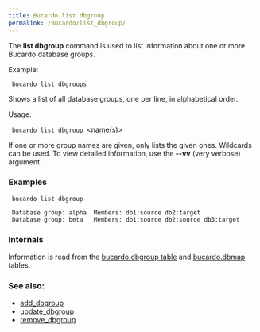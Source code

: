 ```yaml
---
title: Bucardo list dbgroup
permalink: /Bucardo/list_dbgroup/
---
```


The **list dbgroup** command is used to list information about one or more Bucardo database groups.

Example:

` bucardo list dbgroups`

Shows a list of all database groups, one per line, in alphabetical order.

Usage:

` bucardo list dbgroup `<name(s)>

If one or more group names are given, only lists the given ones. Wildcards can be used. To view detailed information, use the **--vv** (very verbose) argument.

### Examples

` bucardo list dbgroup`

` Database group: alpha  Members: db1:source db2:target`
` Database group: beta   Members: db1:source db2:source db3:target`

### Internals

Information is read from the [bucardo.dbgroup table](/bucardo.dbgroup_table "wikilink") and [bucardo.dbmap](/bucardo.dbmap "wikilink") tables.

### See also:

-   [add_dbgroup](/Bucardo/add_dbgroup "wikilink")
-   [update_dbgroup](/Bucardo/update_dbgroup "wikilink")
-   [remove_dbgroup](/Bucardo/remove_dbgroup "wikilink")
